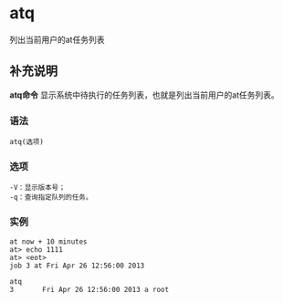 atq
===

列出当前用户的at任务列表

## 补充说明

**atq命令** 显示系统中待执行的任务列表，也就是列出当前用户的at任务列表。

### 语法  

```shell
atq(选项)
```

### 选项  

```shell
-V：显示版本号；
-q：查询指定队列的任务。
```

### 实例  

```shell
at now + 10 minutes
at> echo 1111
at> <eot>
job 3 at Fri Apr 26 12:56:00 2013

atq
3       Fri Apr 26 12:56:00 2013 a root
```


<!-- Linux命令行搜索引擎：https://jaywcjlove.github.io/linux-command/ -->